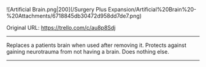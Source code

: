 ![Artificial Brain.png\|200](/Surgery Plus Expansion/Artificial%20Brain%20-%20Attachments/6718845db30472d958dd7de7.png)

Original URL: https://trello.com/c/au8p8Sdj

---

Replaces a patients brain when used after removing it. Protects against gaining neurotrauma from not having a brain. Does nothing else.

---

